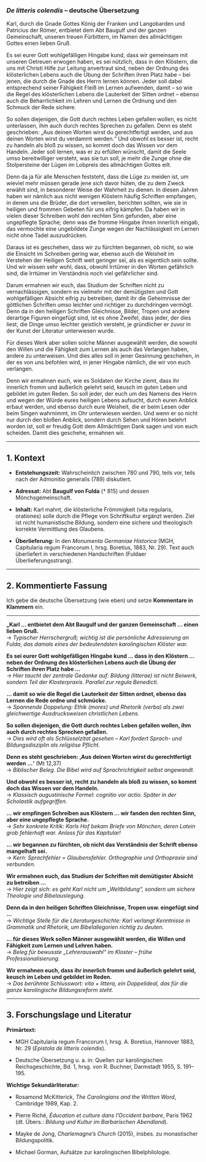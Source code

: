 ### _De litteris colendis_ – deutsche Übersetzung

Karl, durch die Gnade Gottes König der Franken und Langobarden und Patricius der Römer, entbietet dem Abt Baugulf und der ganzen Gemeinschaft, unseren treuen Fürbittern, im Namen des allmächtigen Gottes einen lieben Gruß.

Es sei eurer Gott wohlgefälligen Hingabe kund, dass wir gemeinsam mit unseren Getreuen erwogen haben, es sei nützlich, dass in den Klöstern, die uns mit Christi Hilfe zur Leitung anvertraut sind, neben der Ordnung des klösterlichen Lebens auch die Übung der Schriften ihren Platz habe – bei jenen, die durch die Gnade des Herrn lernen können. Jeder soll dabei entsprechend seiner Fähigkeit Fleiß im Lernen aufwenden, damit – so wie die Regel des klösterlichen Lebens die Lauterkeit der Sitten ordnet – ebenso auch die Beharrlichkeit im Lehren und Lernen die Ordnung und den Schmuck der Rede sichere.

So sollen diejenigen, die Gott durch rechtes Leben gefallen wollen, es nicht unterlassen, ihm auch durch rechtes Sprechen zu gefallen. Denn es steht geschrieben: „Aus deinen Worten wirst du gerechtfertigt werden, und aus deinen Worten wirst du verdammt werden.“ Und obwohl es besser ist, recht zu handeln als bloß zu wissen, so kommt doch das Wissen vor dem Handeln. Jeder soll lernen, was er zu erfüllen wünscht, damit die Seele umso bereitwilliger versteht, was sie tun soll, je mehr die Zunge ohne die Stolpersteine der Lügen im Lobpreis des allmächtigen Gottes eilt.

Denn da ja für alle Menschen feststeht, dass die Lüge zu meiden ist, um wieviel mehr müssen gerade jene sich davor hüten, die zu dem Zweck erwählt sind, in besonderer Weise der Wahrheit zu dienen. In diesen Jahren haben wir nämlich aus nicht wenigen Klöstern häufig Schriften empfangen, in denen uns die Brüder, die dort verweilen, berichten sollten, wie sie in heiligen und frommen Gebeten für uns eifrig kämpfen. Da haben wir in vielen dieser Schreiben wohl den rechten Sinn gefunden, aber eine ungepflegte Sprache; denn was die fromme Hingabe ihnen innerlich eingab, das vermochte eine ungebildete Zunge wegen der Nachlässigkeit im Lernen nicht ohne Tadel auszudrücken.

Daraus ist es geschehen, dass wir zu fürchten begannen, ob nicht, so wie die Einsicht im Schreiben gering war, ebenso auch die Weisheit im Verstehen der Heiligen Schrift weit geringer sei, als es eigentlich sein sollte. Und wir wissen sehr wohl, dass, obwohl Irrtümer in den Worten gefährlich sind, die Irrtümer im Verständnis noch viel gefährlicher sind.

Darum ermahnen wir euch, das Studium der Schriften nicht zu vernachlässigen, sondern es vielmehr mit der demütigsten und Gott wohlgefälligen Absicht eifrig zu betreiben, damit ihr die Geheimnisse der göttlichen Schriften umso leichter und richtiger zu durchdringen vermögt. Denn da in den heiligen Schriften Gleichnisse, Bilder, Tropen und andere derartige Figuren eingefügt sind, ist es ohne Zweifel, dass jeder, der dies liest, die Dinge umso leichter geistlich versteht, je gründlicher er zuvor in der Kunst der Literatur unterwiesen wurde.

Für dieses Werk aber sollen solche Männer ausgewählt werden, die sowohl den Willen und die Fähigkeit zum Lernen als auch das Verlangen haben, andere zu unterweisen. Und dies alles soll in jener Gesinnung geschehen, in der es von uns befohlen wird, in jener Hingabe nämlich, die wir von euch verlangen.

Denn wir ermahnen euch, wie es Soldaten der Kirche ziemt, dass ihr innerlich fromm und äußerlich gelehrt seid, keusch im guten Leben und gebildet im guten Reden. So soll jeder, der euch um des Namens des Herrn und wegen der Würde eures heiligen Lebens aufsucht, durch euren Anblick erbaut werden, und ebenso durch eure Weisheit, die er beim Lesen oder beim Singen wahrnimmt, im Ohr unterwiesen werden. Und wenn er so nicht nur durch den bloßen Anblick, sondern durch Sehen und Hören belehrt worden ist, soll er freudig Gott dem Allmächtigen Dank sagen und von euch scheiden. Damit dies geschehe, ermahnen wir.


---

## 1. Kontext

- **Entstehungszeit:** Wahrscheinlich zwischen 780 und 790, teils vor, teils nach der Admonitio generalis (789) diskutiert.
    
- **Adressat:** Abt **Baugulf von Fulda** († 815) und dessen Mönchsgemeinschaft.
    
- **Inhalt:** Karl mahnt, die klösterliche Frömmigkeit (vita regularis, orationes) solle durch die Pflege von Schriftkultur ergänzt werden. Ziel ist nicht humanistische Bildung, sondern eine sichere und theologisch korrekte Vermittlung des Glaubens.
    
- **Überlieferung:** In den _Monumenta Germaniae Historica_ (MGH, Capitularia regum Francorum I, hrsg. Boretius, 1883, Nr. 29). Text auch überliefert in verschiedenen Handschriften (Fuldaer Überlieferungsstrang).
    

---

## 2. Kommentierte Fassung

Ich gebe die deutsche Übersetzung (wie eben) und setze **Kommentare in Klammern** ein.

---

**„Karl … entbietet dem Abt Baugulf und der ganzen Gemeinschaft … einen lieben Gruß.**  
→ _Typischer Herrschergruß; wichtig ist die persönliche Adressierung an Fulda, das damals eines der bedeutendsten karolingischen Klöster war._

**Es sei eurer Gott wohlgefälligen Hingabe kund … dass in den Klöstern … neben der Ordnung des klösterlichen Lebens auch die Übung der Schriften ihren Platz habe …**  
→ _Hier taucht der zentrale Gedanke auf: Bildung (litterae) ist nicht Beiwerk, sondern Teil der Klosterpraxis. Parallel zur regula Benedicti._

**… damit so wie die Regel die Lauterkeit der Sitten ordnet, ebenso das Lernen die Rede ordne und schmücke.**  
→ _Spannende Doppelung: Ethik (mores) und Rhetorik (verba) als zwei gleichwertige Ausdrucksweisen christlichen Lebens._

**So sollen diejenigen, die Gott durch rechtes Leben gefallen wollen, ihm auch durch rechtes Sprechen gefallen.**  
→ _Dies wird oft als Schlüsselzitat gesehen – Karl fordert Sprach- und Bildungsdisziplin als religiöse Pflicht._

**Denn es steht geschrieben: ‚Aus deinen Worten wirst du gerechtfertigt werden …‘** (Mt 12,37)  
→ _Biblischer Beleg. Die Bibel wird auf Sprachrichtigkeit selbst angewandt._

**Und obwohl es besser ist, recht zu handeln als bloß zu wissen, so kommt doch das Wissen vor dem Handeln.**  
→ _Klassisch augustinische Formel: cognitio vor actio. Später in der Scholastik aufgegriffen._

**… wir empfingen Schreiben aus Klöstern … wir fanden den rechten Sinn, aber eine ungepflegte Sprache.**  
→ _Sehr konkrete Kritik: Karls Hof bekam Briefe von Mönchen, deren Latein grob fehlerhaft war. Anlass für das Kapitular!_

**… wir begannen zu fürchten, ob nicht das Verständnis der Schrift ebenso mangelhaft sei.**  
→ _Kern: Sprachfehler = Glaubensfehler. Orthographie und Orthopraxie sind verbunden._

**Wir ermahnen euch, das Studium der Schriften mit demütigster Absicht zu betreiben …**  
→ _Hier zeigt sich: es geht Karl nicht um „Weltbildung“, sondern um sichere Theologie und Bibelauslegung._

**Denn da in den heiligen Schriften Gleichnisse, Tropen usw. eingefügt sind …**  
→ _Wichtige Stelle für die Literaturgeschichte: Karl verlangt Kenntnisse in Grammatik und Rhetorik, um Bibelallegorien richtig zu deuten._

**… für dieses Werk sollen Männer ausgewählt werden, die Willen und Fähigkeit zum Lernen und Lehren haben.**  
→ _Beleg für bewusste „Lehrerauswahl“ im Kloster – frühe Professionalisierung._

**Wir ermahnen euch, dass ihr innerlich fromm und äußerlich gelehrt seid, keusch im Leben und gebildet im Reden.**  
→ _Das berühmte Schlusswort: vita + littera, ein Doppelideal, das für die ganze karolingische Bildungsreform steht._

---

## 3. Forschungslage und Literatur

**Primärtext:**

- MGH Capitularia regum Francorum I, hrsg. A. Boretius, Hannover 1883, Nr. 29 (_Epistola de litteris colendis_).
    
- Deutsche Übersetzung u. a. in: Quellen zur karolingischen Reichsgeschichte, Bd. 1, hrsg. von R. Buchner, Darmstadt 1955, S. 191–195.
    

**Wichtige Sekundärliteratur:**

- Rosamond McKitterick, _The Carolingians and the Written Word_, Cambridge 1989, Kap. 2.
    
- Pierre Riché, _Éducation et culture dans l’Occident barbare_, Paris 1962 (dt. Übers.: _Bildung und Kultur im Barbarischen Abendland_).
    
- Mayke de Jong, _Charlemagne’s Church_ (2015), insbes. zu monastischer Bildungspolitik.
    
- Michael Gorman, Aufsätze zur karolingischen Bibelphilologie.